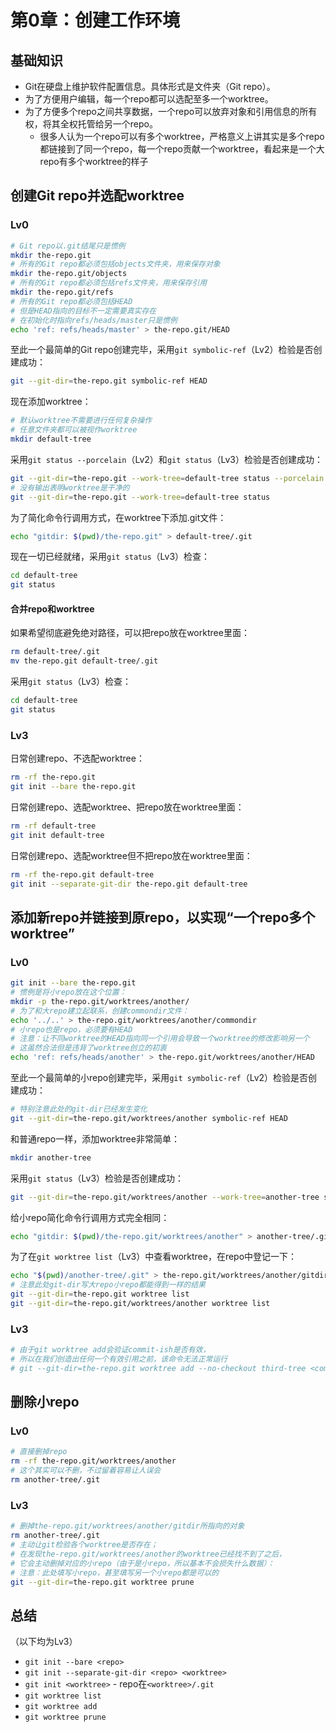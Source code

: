 # 第0章：创建工作环境

## 基础知识

- Git在硬盘上维护软件配置信息。具体形式是文件夹（Git repo）。
- 为了方便用户编辑，每一个repo都可以选配至多一个worktree。
- 为了方便多个repo之间共享数据，一个repo可以放弃对象和引用信息的所有权，将其全权托管给另一个repo。
  - 很多人认为一个repo可以有多个worktree，严格意义上讲其实是多个repo都链接到了同一个repo，每一个repo贡献一个worktree，看起来是一个大repo有多个worktree的样子

## 创建Git repo并选配worktree

### Lv0

```bash
# Git repo以.git结尾只是惯例
mkdir the-repo.git
# 所有的Git repo都必须包括objects文件夹，用来保存对象
mkdir the-repo.git/objects
# 所有的Git repo都必须包括refs文件夹，用来保存引用
mkdir the-repo.git/refs
# 所有的Git repo都必须包括HEAD
# 但是HEAD指向的目标不一定需要真实存在
# 在初始化时指向refs/heads/master只是惯例
echo 'ref: refs/heads/master' > the-repo.git/HEAD
```

至此一个最简单的Git repo创建完毕，采用`git symbolic-ref`（Lv2）检验是否创建成功：
```bash
git --git-dir=the-repo.git symbolic-ref HEAD
```

现在添加worktree：
```bash
# 默认worktree不需要进行任何复杂操作
# 任意文件夹都可以被视作worktree
mkdir default-tree
```

采用`git status --porcelain`（Lv2）和`git status`（Lv3）检验是否创建成功：
```bash
git --git-dir=the-repo.git --work-tree=default-tree status --porcelain
# 没有输出表明worktree是干净的
git --git-dir=the-repo.git --work-tree=default-tree status
```

为了简化命令行调用方式，在worktree下添加.git文件：
```bash
echo "gitdir: $(pwd)/the-repo.git" > default-tree/.git
```

现在一切已经就绪，采用`git status`（Lv3）检查：
```bash
cd default-tree
git status
```

#### 合并repo和worktree

如果希望彻底避免绝对路径，可以把repo放在worktree里面：
```bash
rm default-tree/.git
mv the-repo.git default-tree/.git
```

采用`git status`（Lv3）检查：
```bash
cd default-tree
git status
```

### Lv3

日常创建repo、不选配worktree：
```bash
rm -rf the-repo.git
git init --bare the-repo.git
```

日常创建repo、选配worktree、把repo放在worktree里面：
```bash
rm -rf default-tree
git init default-tree
```

日常创建repo、选配worktree但不把repo放在worktree里面：
```bash
rm -rf the-repo.git default-tree
git init --separate-git-dir the-repo.git default-tree
```

## 添加新repo并链接到原repo，以实现“一个repo多个worktree”

### Lv0

```bash
git init --bare the-repo.git
# 惯例是将小repo放在这个位置：
mkdir -p the-repo.git/worktrees/another/
# 为了和大repo建立起联系，创建commondir文件：
echo '../..' > the-repo.git/worktrees/another/commondir
# 小repo也是repo，必须要有HEAD
# 注意：让不同worktree的HEAD指向同一个引用会导致一个worktree的修改影响另一个
# 这虽然合法但是违背了worktree创立的初衷
echo 'ref: refs/heads/another' > the-repo.git/worktrees/another/HEAD
```

至此一个最简单的小repo创建完毕，采用`git symbolic-ref`（Lv2）检验是否创建成功：
```bash
# 特别注意此处的git-dir已经发生变化
git --git-dir=the-repo.git/worktrees/another symbolic-ref HEAD
```

和普通repo一样，添加worktree非常简单：
```bash
mkdir another-tree
```

采用`git status`（Lv3）检验是否创建成功：
```bash
git --git-dir=the-repo.git/worktrees/another --work-tree=another-tree status
```

给小repo简化命令行调用方式完全相同：
```bash
echo "gitdir: $(pwd)/the-repo.git/worktrees/another" > another-tree/.git
```

为了在`git worktree list`（Lv3）中查看worktree，在repo中登记一下：
```bash
echo "$(pwd)/another-tree/.git" > the-repo.git/worktrees/another/gitdir
# 注意此处git-dir写大repo小repo都能得到一样的结果
git --git-dir=the-repo.git worktree list
git --git-dir=the-repo.git/worktrees/another worktree list
```

### Lv3

```bash
# 由于git worktree add会验证commit-ish是否有效，
# 所以在我们创造出任何一个有效引用之前，该命令无法正常运行
# git --git-dir=the-repo.git worktree add --no-checkout third-tree <commit-ish>
```

## 删除小repo

### Lv0

```bash
# 直接删掉repo
rm -rf the-repo.git/worktrees/another
# 这个其实可以不删，不过留着容易让人误会
rm another-tree/.git
```

### Lv3

```bash
# 删掉the-repo.git/worktrees/another/gitdir所指向的对象
rm another-tree/.git
# 主动让git检验各个worktree是否存在；
# 在发现the-repo.git/worktrees/another的worktree已经找不到了之后，
# 它会主动删掉对应的小repo（由于是小repo，所以基本不会损失什么数据）：
# 注意：此处填写小repo，甚至填写另一个小repo都是可以的
git --git-dir=the-repo.git worktree prune
```

## 总结

（以下均为Lv3）
- `git init --bare <repo>`
- `git init --separate-git-dir <repo> <worktree>`
- `git init <worktree>` - repo在`<worktree>/.git`
- `git worktree list`
- `git worktree add`
- `git worktree prune`

